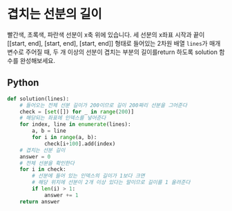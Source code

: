 # 겹치는 선분의 길이
빨간색, 초록색, 파란색 선분이 x축 위에 있습니다. 세 선분의 x좌표 시작과 끝이 [[start, end], [start, end], [start, end]] 형태로 들어있는 2차원 배열 `lines`가 매개변수로 주어질 때, 두 개 이상의 선분이 겹치는 부분의 길이를return 하도록 solution 함수를 완성해보세요.

## Python
```python
def solution(lines):
    # 들어오는 전체 선분 길이가 200이므로 길이 200짜리 선분을 그어준다
    check = [set([]) for _ in range(200)]
    # 해당되는 좌표에 인덱스를 넣어준다
    for index, line in enumerate(lines):
        a, b = line
        for i in range(a, b):
            check[i+100].add(index)
    # 겹치는 선분 길이
    answer = 0
    # 전체 선분을 확인한다
    for i in check:
        # 선분에 들어 있는 인덱스의 길이가 1보다 크면
        # 해당 위치에 선분이 2개 이상 있다는 말이므로 길이를 1 올려준다
        if len(i) > 1:
            answer += 1
    return answer
```